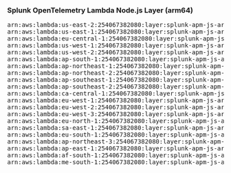 <h3>Splunk OpenTelemetry Lambda Node.js Layer (arm64)</h3>

<pre>
arn:aws:lambda:us-east-2:254067382080:layer:splunk-apm-js-arm:12
arn:aws:lambda:us-east-1:254067382080:layer:splunk-apm-js-arm:12
arn:aws:lambda:eu-central-1:254067382080:layer:splunk-apm-js-arm:12
arn:aws:lambda:us-west-1:254067382080:layer:splunk-apm-js-arm:12
arn:aws:lambda:us-west-2:254067382080:layer:splunk-apm-js-arm:12
arn:aws:lambda:ap-south-1:254067382080:layer:splunk-apm-js-arm:12
arn:aws:lambda:ap-northeast-1:254067382080:layer:splunk-apm-js-arm:12
arn:aws:lambda:ap-northeast-2:254067382080:layer:splunk-apm-js-arm:12
arn:aws:lambda:ap-southeast-1:254067382080:layer:splunk-apm-js-arm:12
arn:aws:lambda:ap-southeast-2:254067382080:layer:splunk-apm-js-arm:12
arn:aws:lambda:ca-central-1:254067382080:layer:splunk-apm-js-arm:12
arn:aws:lambda:eu-west-1:254067382080:layer:splunk-apm-js-arm:12
arn:aws:lambda:eu-west-2:254067382080:layer:splunk-apm-js-arm:12
arn:aws:lambda:eu-west-3:254067382080:layer:splunk-apm-js-arm:12
arn:aws:lambda:eu-north-1:254067382080:layer:splunk-apm-js-arm:12
arn:aws:lambda:sa-east-1:254067382080:layer:splunk-apm-js-arm:12
arn:aws:lambda:eu-south-1:254067382080:layer:splunk-apm-js-arm:12
arn:aws:lambda:ap-northeast-3:254067382080:layer:splunk-apm-js-arm:12
arn:aws:lambda:ap-east-1:254067382080:layer:splunk-apm-js-arm:12
arn:aws:lambda:af-south-1:254067382080:layer:splunk-apm-js-arm:12
arn:aws:lambda:me-south-1:254067382080:layer:splunk-apm-js-arm:12
</pre>
